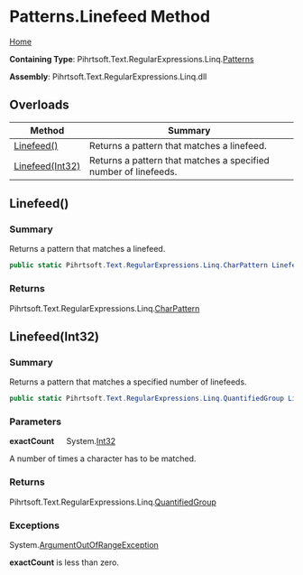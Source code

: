 # Patterns\.Linefeed Method

[Home](../../../../../../README.md)

**Containing Type**: Pihrtsoft\.Text\.RegularExpressions\.Linq\.[Patterns](../README.md)

**Assembly**: Pihrtsoft\.Text\.RegularExpressions\.Linq\.dll

## Overloads

| Method | Summary |
| ------ | ------- |
| [Linefeed()](#Pihrtsoft_Text_RegularExpressions_Linq_Patterns_Linefeed) | Returns a pattern that matches a linefeed\. |
| [Linefeed(Int32)](#Pihrtsoft_Text_RegularExpressions_Linq_Patterns_Linefeed_System_Int32_) | Returns a pattern that matches a specified number of linefeeds\. |

## Linefeed\(\) <a name="Pihrtsoft_Text_RegularExpressions_Linq_Patterns_Linefeed"></a>

### Summary

Returns a pattern that matches a linefeed\.

```csharp
public static Pihrtsoft.Text.RegularExpressions.Linq.CharPattern Linefeed()
```

### Returns

Pihrtsoft\.Text\.RegularExpressions\.Linq\.[CharPattern](../../CharPattern/README.md)

## Linefeed\(Int32\) <a name="Pihrtsoft_Text_RegularExpressions_Linq_Patterns_Linefeed_System_Int32_"></a>

### Summary

Returns a pattern that matches a specified number of linefeeds\.

```csharp
public static Pihrtsoft.Text.RegularExpressions.Linq.QuantifiedGroup Linefeed(int exactCount)
```

### Parameters

**exactCount** &emsp; System\.[Int32](https://docs.microsoft.com/en-us/dotnet/api/system.int32)

A number of times a character has to be matched\.

### Returns

Pihrtsoft\.Text\.RegularExpressions\.Linq\.[QuantifiedGroup](../../QuantifiedGroup/README.md)

### Exceptions

System\.[ArgumentOutOfRangeException](https://docs.microsoft.com/en-us/dotnet/api/system.argumentoutofrangeexception)

**exactCount** is less than zero\.

